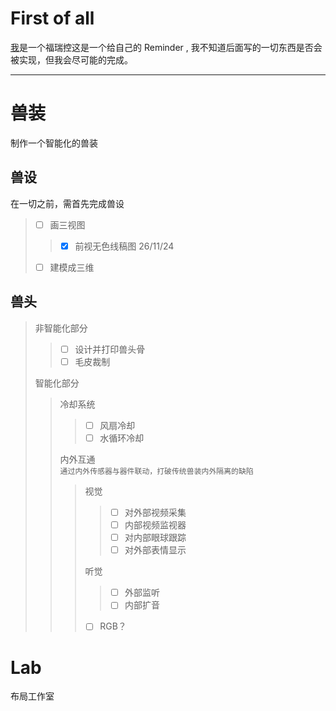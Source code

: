 # First of all
[我](https://github.com/EcoFur)是一个福瑞控这是一个给自己的 Reminder , 我不知道后面写的一切东西是否会被实现，但我会尽可能的完成。

---

# 兽装
制作一个智能化的兽装
## 兽设
在一切之前，需首先完成兽设
> - [ ] 画三视图 
>> - [x] 前视无色线稿图 26/11/24 
> - [ ] 建模成三维
## 兽头
> 非智能化部分  
>> - [ ] 设计并打印兽头骨  
>> - [ ] 毛皮裁制  
> 
> 智能化部分  
>> 冷却系统  
>>> - [ ] 风扇冷却  
>>> - [ ] 水循环冷却 
>> 
>> 内外互通<br>`通过内外传感器与器件联动，打破传统兽装内外隔离的缺陷`
>>> 视觉
>>>> - [ ] 对外部视频采集
>>>> - [ ] 内部视频监视器
>>>> - [ ] 对内部眼球跟踪
>>>> - [ ] 对外部表情显示
>>>
>>> 听觉
>>>> - [ ] 外部监听
>>>> - [ ] 内部扩音
>>> 
>>> - [ ] RGB？

# Lab
布局工作室
